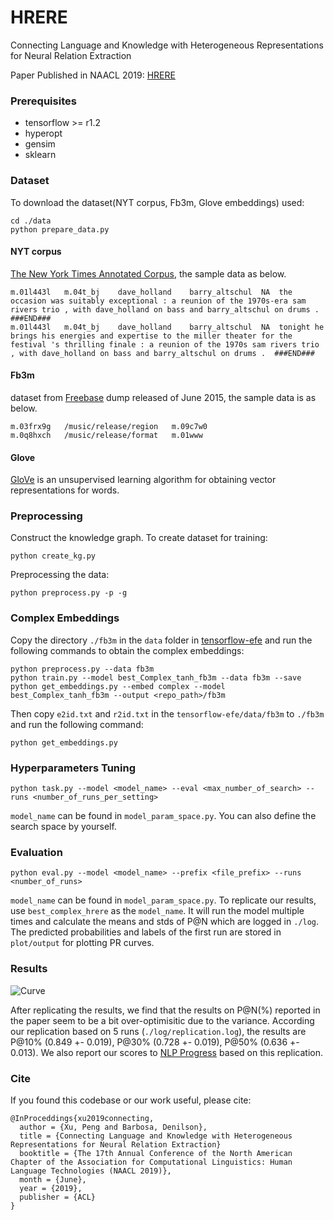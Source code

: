 HRERE
=======

Connecting Language and Knowledge with Heterogeneous Representations for Neural Relation Extraction

Paper Published in NAACL 2019: [HRERE](https://arxiv.org/abs/1903.10126)

### Prerequisites

- tensorflow >= r1.2
- hyperopt
- gensim
- sklearn

### Dataset

To download the dataset(NYT corpus, Fb3m, Glove embeddings) used:

```
cd ./data
python prepare_data.py
```
#### NYT corpus
[The New York Times Annotated Corpus](https://catalog.ldc.upenn.edu/LDC2008T19), the sample data as below.
```
m.01l443l	m.04t_bj	dave_holland	barry_altschul	NA	the occasion was suitably exceptional : a reunion of the 1970s-era sam rivers trio , with dave_holland on bass and barry_altschul on drums .	###END###
m.01l443l	m.04t_bj	dave_holland	barry_altschul	NA	tonight he brings his energies and expertise to the miller theater for the festival 's thrilling finale : a reunion of the 1970s sam rivers trio , with dave_holland on bass and barry_altschul on drums .	###END###
```

#### Fb3m
dataset from [Freebase](https://developers.google.com/freebase/) dump released of June 2015, the sample data is as below.
```
m.03frx9g	/music/release/region	m.09c7w0
m.0q8hxch	/music/release/format	m.01www
```
#### Glove
[GloVe](https://nlp.stanford.edu/projects/glove/) is an unsupervised learning algorithm for obtaining vector representations for words.

### Preprocessing

Construct the knowledge graph. To create dataset for training:

```
python create_kg.py
```

Preprocessing the data:

```
python preprocess.py -p -g
```

### Complex Embeddings

Copy the directory `./fb3m` in the `data` folder in [tensorflow-efe](https://github.com/billy-inn/tensorflow-efe) and run the following commands to obtain the complex embeddings:

```
python preprocess.py --data fb3m
python train.py --model best_Complex_tanh_fb3m --data fb3m --save
python get_embeddings.py --embed complex --model best_Complex_tanh_fb3m --output <repo_path>/fb3m
```

Then copy `e2id.txt` and `r2id.txt` in the `tensorflow-efe/data/fb3m` to `./fb3m` and run the following command:

```
python get_embeddings.py 
```

### Hyperparameters Tuning

```
python task.py --model <model_name> --eval <max_number_of_search> --runs <number_of_runs_per_setting>
```

`model_name` can be found in `model_param_space.py`. You can also define the search space by yourself.

### Evaluation

```
python eval.py --model <model_name> --prefix <file_prefix> --runs <number_of_runs>
```

`model_name` can be found in `model_param_space.py`. To replicate our results, use `best_complex_hrere` as the `model_name`.
It will run the model multiple times and calculate the means and stds of P@N which are logged in `./log`.
The predicted probabilities and labels of the first run are stored in `plot/output` for plotting PR curves.

### Results

![Curve](plot/figure/comparison.png)

After replicating the results, we find that the results on P@N(%) reported in the paper seem to be a bit over-optimisitic due to the variance.
According our replication based on 5 runs (`./log/replication.log`), the results are P@10% (0.849 +- 0.019), P@30% (0.728 +- 0.019), P@50% (0.636 +- 0.013).
We also report our scores to [NLP Progress](http://nlpprogress.com/english/relationship_extraction.html) based on this replication.

### Cite

If you found this codebase or our work useful, please cite:

```
@InProceddings{xu2019connecting,
  author = {Xu, Peng and Barbosa, Denilson},
  title = {Connecting Language and Knowledge with Heterogeneous Representations for Neural Relation Extraction}
  booktitle = {The 17th Annual Conference of the North American Chapter of the Association for Computational Linguistics: Human Language Technologies (NAACL 2019)},
  month = {June},
  year = {2019},
  publisher = {ACL}
}
```
